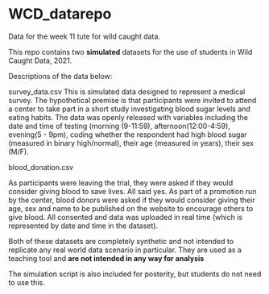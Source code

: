# WCD_datarepo
Data for the week 11 tute for wild caught data.

This repo contains two **simulated** datasets for the use of students in Wild Caught Data, 2021. 

Descriptions of the data below:

survey_data.csv
This is simulated data designed to represent a medical survey. The hypothetical premise is that participants were invited to attend a center to take part in a short study investigating blood sugar levels and eating habits. The data was openly released with variables including the date and time of testing (morning (9-11:59), afternoon(12:00-4:59), evening(5 - 9pm), coding whether the respondent had high blood sugar (measured in binary high/normal), their age (measured in years), their sex (M/F). 

blood_donation.csv

As participants were leaving the trial, they were asked if they would consider giving blood to save lives. All said yes. As part of a promotion run by the center, blood donors were asked if they would consider giving their age, sex and name to be published on the website to encourage others to give blood. All consented and data was uploaded in real time (which is represented by date and time in the dataset). 

Both of these datasets are completely synthetic and not intended to replicate any real world data scenario in particular. They are used as a teaching tool and **are not intended in any way for analysis**

The simulation script is also included for posterity, but students do not need to use this. 
